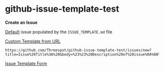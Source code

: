 # github-issue-template-test

**Create an Issue**

[Default](https://github.com/Threespot/github-issue-template-test/issues/new) issue populated by the `ISSUE_TEMPLATE.md` file

[Custom Template from URL](https://github.com/Threespot/github-issue-template-test/issues/new?title=Issue%20Title%3A%20&body=%23%23%20Description%20of%20issue%0A%0A%23%23%20URL%20of%20page%20exhibiting%20the%20issue%0A%0A%23%23%20Web%20Browser(s)%20that%20exhibit%20the%20issue%0A%0A%23%23%20Installed%20Software%20Version%0A)
```
https://github.com/Threespot/github-issue-template-test/issues/new?title=Issue%20Title%3A%20&body=%23%23%20Description%20of%20issue%0A%0A%23%23%20URL%20of%20page%20exhibiting%20the%20issue%0A%0A%23%23%20Web%20Browser(s)%20that%20exhibit%20the%20issue%0A%0A%23%23%20Installed%20Software%20Version%0A
```

[Issue Template Form](http://issuetemplate.com/#/Threespot/github-issue-template-test/FE%20Bug%20-%20test) 

